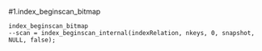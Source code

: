 #1.index_beginscan_bitmap

```
index_beginscan_bitmap
--scan = index_beginscan_internal(indexRelation, nkeys, 0, snapshot, NULL, false);
```